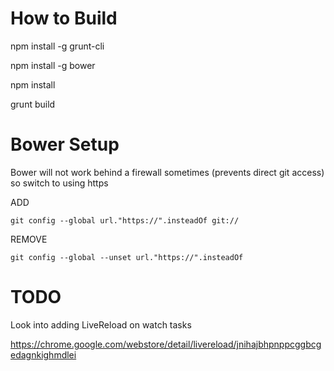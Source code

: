 How to Build
============
npm install -g grunt-cli

npm install -g bower

npm install

grunt build


Bower Setup
===========
Bower will not work behind a firewall sometimes (prevents direct git access) so switch to using https

ADD 

    git config --global url."https://".insteadOf git://

REMOVE 

    git config --global --unset url."https://".insteadOf


TODO
====
Look into adding LiveReload on watch tasks

https://chrome.google.com/webstore/detail/livereload/jnihajbhpnppcggbcgedagnkighmdlei